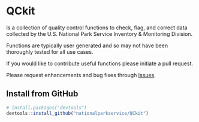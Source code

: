 # QCkit
Is a collection of quality control functions to check, flag, and correct data collected by the U.S. National Park Service Inventory & Monitoring Division.

Functions are typically user generated and so may not have been thoroughly tested for all use cases.

If you would like to contribute useful functions please initiate a pull request.

Please request enhancements and bug fixes through [Issues](https://github.com/nationalparkservice/QCkit/issues).

## Install from GitHub
``` r
# install.packages("devtools")
devtools::install_github("nationalparkservice/QCkit")
```
